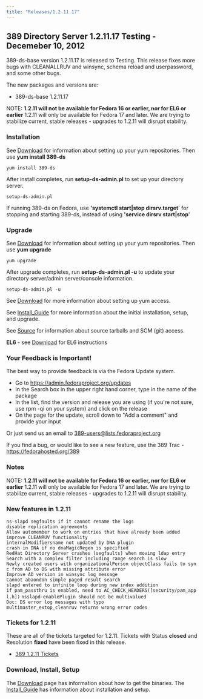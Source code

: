 ```yaml
---
title: "Releases/1.2.11.17"
---
```

389 Directory Server 1.2.11.17 Testing - Decemeber 10, 2012
-----------------------------------------------------------

389-ds-base version 1.2.11.17 is released to Testing. This release fixes more bugs with CLEANALLRUV and winsync, schema reload and userpassword, and some other bugs.

The new packages and versions are:

-   389-ds-base 1.2.11.17

NOTE: **1.2.11 will not be available for Fedora 16 or earlier, nor for EL6 or earlier** 1.2.11 will only be available for Fedora 17 and later. We are trying to stabilize current, stable releases - upgrades to 1.2.11 will disrupt stability.

### Installation

See [Download](../download.html) for information about setting up your yum repositories. Then use **yum install 389-ds**

`yum install 389-ds`

After install completes, run **setup-ds-admin.pl** to set up your directory server.

`setup-ds-admin.pl`

If running 389-ds on Fedora, use **'systemctl start|stop dirsrv.target**' for stopping and starting 389-ds, instead of using **'service dirsrv start|stop**'

### Upgrade

See [Download](../download.html) for information about setting up your yum repositories. Then use **yum upgrade**

`yum upgrade`

After upgrade completes, run **setup-ds-admin.pl -u** to update your directory server/admin server/console information.

`setup-ds-admin.pl -u`

See [Download](../download.html) for more information about setting up yum access.

See [Install\_Guide](../legacy/install-guide.html) for more information about the initial installation, setup, and upgrade.

See [Source](../development/source.html) for information about source tarballs and SCM (git) access.

**EL6** - see [Download](../download.html) for EL6 instructions

### Your Feedback is Important!

The best way to provide feedback is via the Fedora Update system.

-   Go to <https://admin.fedoraproject.org/updates>
-   In the Search box in the upper right hand corner, type in the name of the package
-   In the list, find the version and release you are using (if you're not sure, use rpm -qi <package name> on your system) and click on the release
-   On the page for the update, scroll down to "Add a comment" and provide your input

Or just send us an email to 389-users@lists.fedoraproject.org

If you find a bug, or would like to see a new feature, use the 389 Trac - [<https://fedorahosted.org/389>](https://fedorahosted.org/389)

### Notes

NOTE: **1.2.11 will not be available for Fedora 16 or earlier, nor for EL6 or earlier** 1.2.11 will only be available for Fedora 17 and later. We are trying to stabilize current, stable releases - upgrades to 1.2.11 will disrupt stability.

### New features in 1.2.11

`ns-slapd segfaults if it cannot rename the logs`
`disable replication agreements`
`Allow automember to work on entries that have already been added`
`improve CLEANRUV functionality`
`internalModifiersname not updated by DNA plugin`
`crash in DNA if no dnaMagicRegen is specified`
`RedHat Directory Server crashes (segfaults) when moving ldap entry`
`Search with a complex filter including range search is slow`
`Newly created users with organizationalPerson objectClass fails to sync from AD to DS with missing attribute error`
`Improve AD version in winsync log message`
`Cannot abaondon simple paged result search`
`slapd entered to infinite loop during new index addition`
`if pam_passthru is enabled, need to AC_CHECK_HEADERS([security/pam_appl.h])`
`nsslapd-enablePlugin should not be multivalued`
`Doc: DS error log messages with typo`
`multimaster_extop_cleanruv returns wrong error codes`

### Tickets for 1.2.11

These are all of the tickets targeted for 1.2.11. Tickets with Status **closed** and Resolution **fixed** have been fixed in this release.

-   [389 1.2.11 Tickets](https://fedorahosted.org/389/report/13)

### Download, Install, Setup

The [Download](../download.html) page has information about how to get the binaries. The [Install\_Guide](../legacy/install-guide.html) has information about installation and setup.
